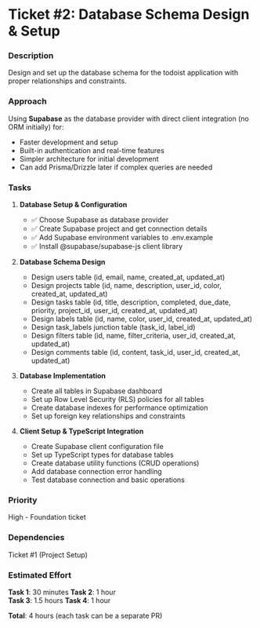 # Ticket #2: Database Schema Design & Setup

### Description

Design and set up the database schema for the todoist application with proper relationships and constraints.

### Approach

Using **Supabase** as the database provider with direct client integration (no ORM initially) for:

- Faster development and setup
- Built-in authentication and real-time features
- Simpler architecture for initial development
- Can add Prisma/Drizzle later if complex queries are needed

### Tasks

1. **Database Setup & Configuration**
   - ✅ Choose Supabase as database provider
   - ✅ Create Supabase project and get connection details
   - ✅ Add Supabase environment variables to .env.example
   - ✅ Install @supabase/supabase-js client library

2. **Database Schema Design**
   - Design users table (id, email, name, created_at, updated_at)
   - Design projects table (id, name, description, user_id, color, created_at, updated_at)
   - Design tasks table (id, title, description, completed, due_date, priority, project_id, user_id, created_at, updated_at)
   - Design labels table (id, name, color, user_id, created_at, updated_at)
   - Design task_labels junction table (task_id, label_id)
   - Design filters table (id, name, filter_criteria, user_id, created_at, updated_at)
   - Design comments table (id, content, task_id, user_id, created_at, updated_at)

3. **Database Implementation**
   - Create all tables in Supabase dashboard
   - Set up Row Level Security (RLS) policies for all tables
   - Create database indexes for performance optimization
   - Set up foreign key relationships and constraints

4. **Client Setup & TypeScript Integration**
   - Create Supabase client configuration file
   - Set up TypeScript types for database tables
   - Create database utility functions (CRUD operations)
   - Add database connection error handling
   - Test database connection and basic operations

### Priority

High - Foundation ticket

### Dependencies

Ticket #1 (Project Setup)

### Estimated Effort

**Task 1**: 30 minutes
**Task 2**: 1 hour  
**Task 3**: 1.5 hours
**Task 4**: 1 hour

**Total**: 4 hours (each task can be a separate PR)

